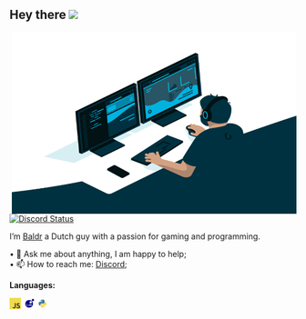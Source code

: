 <h2>Hey there <img src="https://media.giphy.com/media/hvRJCLFzcasrR4ia7z/giphy.gif" width="25px"></h2>
<img align="right" alt="GIF" src="https://github.com/Baldr-Dev/Baldr/blob/main/baldrcode.gif" width="500" height="320" max-width="500" max-height="320" />
<a href="https://discord.gg/PcbyHDZNZE" title=""><img alt="Discord Status" src="https://cdn.discordapp.com/attachments/866462389432352828/866602704025681920/ValixHosting.png" width="40px"></a>


I’m <a href="https://github.com/Baldr-Dev">Baldr</a> a Dutch guy with a passion for gaming and programming.

• 💬 Ask me about anything, I am happy to help;<br>
• 📫 How to reach me: [Discord](https://discord.gg/PcbyHDZNZE);<br>

**Languages:**  

<code><img height="20" src="https://raw.githubusercontent.com/github/explore/80688e429a7d4ef2fca1e82350fe8e3517d3494d/topics/javascript/javascript.png"></code>
<code><img height="20" src="https://raw.githubusercontent.com/github/explore/80688e429a7d4ef2fca1e82350fe8e3517d3494d/topics/lua/lua.png"></code>
<code><img height="20" src="https://raw.githubusercontent.com/github/explore/80688e429a7d4ef2fca1e82350fe8e3517d3494d/topics/python/python.png"></code>

